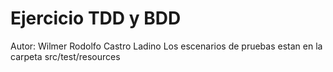 # Ejercicio TDD y BDD
Autor: Wilmer Rodolfo Castro Ladino
Los escenarios de pruebas estan en la carpeta src/test/resources